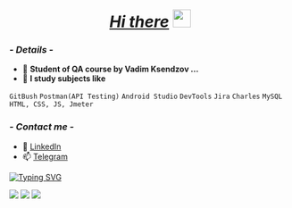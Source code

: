 _<h1 align="center"><a href="https://github.com/JohnnyShwarts" target="_blank">Hi there</a>_
<img src="https://github.com/blackcater/blackcater/raw/main/images/Hi.gif" height="32"/></h1>



### _- Details -_


- 🌱 __Student of QA course by Vadim Ksendzov ...__
- 🔭 __I study subjects like__


```GitBush``` 
```Postman(API Testing)``` 
```Android Studio``` 
```DevTools```
```Jira```
```Charles``` 
```MySQL``` 
```HTML, CSS, JS, Jmeter```

### _- Сontact me -_
* 💬 [LinkedIn][in]
* 📫 [Telegram][tg]

[in]: <https://www.linkedin.com/in/eugene-statsenko-981838237>
[tg]: <https://t.me/JohnnyShwarts>

[![Typing SVG](https://readme-typing-svg.herokuapp.com?color=%2336BCF7&lines=S+t+a+y+_+A+w+a+k+e)](https://git.io/typing-svg)

![](https://github-profile-summary-cards.vercel.app/api/cards/productive-time?username=JohnnyShwarts&theme=solarized_dark)
![](https://github-profile-summary-cards.vercel.app/api/cards/stats?username=JohnnyShwarts&theme=solarized_dark)
![](https://github-profile-summary-cards.vercel.app/api/cards/profile-details?username=JohnnyShwarts&theme=solarized_dark)




